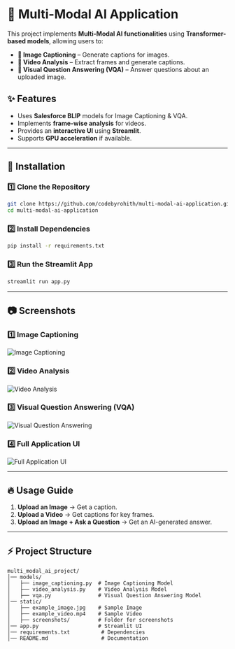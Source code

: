 # 🚀 Multi-Modal AI Application

This project implements **Multi-Modal AI functionalities** using **Transformer-based models**, allowing users to:

- **📸 Image Captioning** – Generate captions for images.
- **🎥 Video Analysis** – Extract frames and generate captions.
- **🧠 Visual Question Answering (VQA)** – Answer questions about an uploaded image.

## ✨ Features

- Uses **Salesforce BLIP** models for Image Captioning & VQA.
- Implements **frame-wise analysis** for videos.
- Provides an **interactive UI** using **Streamlit**.
- Supports **GPU acceleration** if available.

---

## 📌 Installation

### **1️⃣ Clone the Repository**

```bash
git clone https://github.com/codebyrohith/multi-modal-ai-application.git
cd multi-modal-ai-application
```

### **2️⃣ Install Dependencies**

```bash
pip install -r requirements.txt
```

### **3️⃣ Run the Streamlit App**

```bash
streamlit run app.py
```

---

## 📷 Screenshots

### **1️⃣ Image Captioning**

![Image Captioning](screenshots/image_captioning.png)

### **2️⃣ Video Analysis**

![Video Analysis](screenshots/video_analysis.png)

### **3️⃣ Visual Question Answering (VQA)**

![Visual Question Answering](screenshots/vqa.png)

### **4️⃣ Full Application UI**

![Full Application UI](screenshots/full_ui.png)

---

## 🔥 Usage Guide

1. **Upload an Image** → Get a caption.
2. **Upload a Video** → Get captions for key frames.
3. **Upload an Image + Ask a Question** → Get an AI-generated answer.

---

## ⚡ Project Structure

```
multi_modal_ai_project/
│── models/
│   ├── image_captioning.py  # Image Captioning Model
│   ├── video_analysis.py    # Video Analysis Model
│   ├── vqa.py               # Visual Question Answering Model
│── static/
│   ├── example_image.jpg    # Sample Image
│   ├── example_video.mp4    # Sample Video
│   ├── screenshots/         # Folder for screenshots
│── app.py                   # Streamlit UI
│── requirements.txt          # Dependencies
│── README.md                 # Documentation
```
